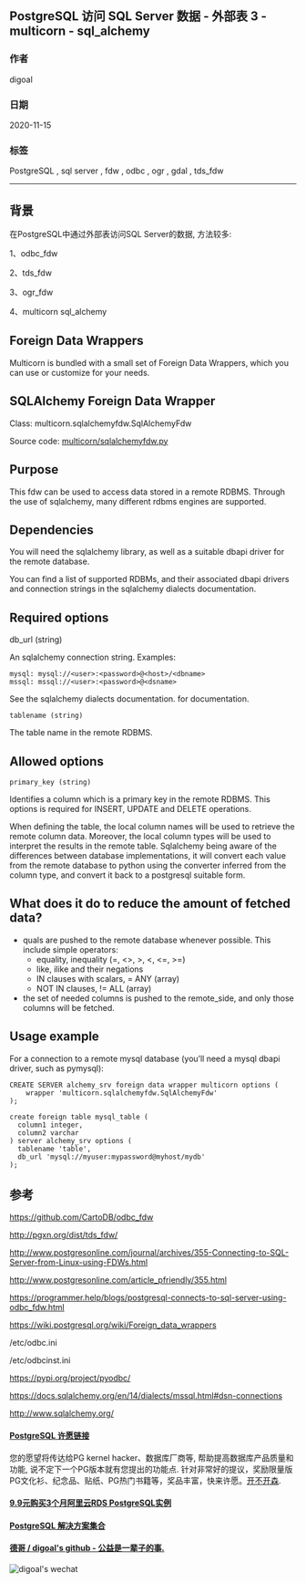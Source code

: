 ## PostgreSQL 访问 SQL Server 数据 - 外部表 3 - multicorn  - sql_alchemy      
                
### 作者                                                                                
digoal                                                                                                                         
                                  
### 日期                                                                                                                         
2020-11-15                                                                                                                     
                                                                                                                         
### 标签                                                                                                                         
PostgreSQL , sql server , fdw , odbc , ogr , gdal , tds_fdw         
                             
----                       
                                  
## 背景          
在PostgreSQL中通过外部表访问SQL Server的数据, 方法较多:        
        
1、odbc_fdw        
        
2、tds_fdw        
        
3、ogr_fdw        
        
4、multicorn sql_alchemy        
        
## Foreign Data Wrappers  
Multicorn is bundled with a small set of Foreign Data Wrappers, which you can use or customize for your needs.  
  
## SQLAlchemy Foreign Data Wrapper  
Class: multicorn.sqlalchemyfdw.SqlAlchemyFdw  
  
Source code: [multicorn/sqlalchemyfdw.py](https://github.com/Kozea/Multicorn/blob/master/python/multicorn/sqlalchemyfdw.py)  
  
## Purpose  
This fdw can be used to access data stored in a remote RDBMS. Through the use of sqlalchemy, many different rdbms engines are supported.  
  
## Dependencies  
You will need the sqlalchemy library, as well as a suitable dbapi driver for the remote database.  
  
You can find a list of supported RDBMs, and their associated dbapi drivers and connection strings in the sqlalchemy dialects documentation.  
  
## Required options  
db_url (string)  
  
An sqlalchemy connection string. Examples:  
  
```  
mysql: mysql://<user>:<password>@<host>/<dbname>  
mssql: mssql://<user>:<password>@<dsname>  
```  
  
See the sqlalchemy dialects documentation. for documentation.  
  
```  
tablename (string)  
```  
  
The table name in the remote RDBMS.  
  
## Allowed options  
```  
primary_key (string)  
```  
  
Identifies a column which is a primary key in the remote RDBMS. This options is required for INSERT, UPDATE and DELETE operations.  
  
When defining the table, the local column names will be used to retrieve the remote column data. Moreover, the local column types will be used to interpret the results in the remote table. Sqlalchemy being aware of the differences between database implementations, it will convert each value from the remote database to python using the converter inferred from the column type, and convert it back to a postgresql suitable form.  
  
## What does it do to reduce the amount of fetched data?  
- quals are pushed to the remote database whenever possible. This include simple operators:  
    - equality, inequality (=, <>, >, <, <=, >=)  
    - like, ilike and their negations  
    - IN clauses with scalars, = ANY (array)  
    - NOT IN clauses, != ALL (array)  
- the set of needed columns is pushed to the remote_side, and only those columns will be fetched.  
  
## Usage example  
For a connection to a remote mysql database (you’ll need a mysql dbapi driver, such as pymysql):  
  
```  
CREATE SERVER alchemy_srv foreign data wrapper multicorn options (  
    wrapper 'multicorn.sqlalchemyfdw.SqlAlchemyFdw'  
);  
  
create foreign table mysql_table (  
  column1 integer,  
  column2 varchar  
) server alchemy_srv options (  
  tablename 'table',  
  db_url 'mysql://myuser:mypassword@myhost/mydb'  
);  
```  
  
## 参考      
https://github.com/CartoDB/odbc_fdw      
      
http://pgxn.org/dist/tds_fdw/      
      
http://www.postgresonline.com/journal/archives/355-Connecting-to-SQL-Server-from-Linux-using-FDWs.html      
      
http://www.postgresonline.com/article_pfriendly/355.html      
      
https://programmer.help/blogs/postgresql-connects-to-sql-server-using-odbc_fdw.html      
      
https://wiki.postgresql.org/wiki/Foreign_data_wrappers      
      
/etc/odbc.ini      
      
/etc/odbcinst.ini      
  
https://pypi.org/project/pyodbc/  
  
https://docs.sqlalchemy.org/en/14/dialects/mssql.html#dsn-connections  
  
http://www.sqlalchemy.org/  
      
  
#### [PostgreSQL 许愿链接](https://github.com/digoal/blog/issues/76 "269ac3d1c492e938c0191101c7238216")
您的愿望将传达给PG kernel hacker、数据库厂商等, 帮助提高数据库产品质量和功能, 说不定下一个PG版本就有您提出的功能点. 针对非常好的提议，奖励限量版PG文化衫、纪念品、贴纸、PG热门书籍等，奖品丰富，快来许愿。[开不开森](https://github.com/digoal/blog/issues/76 "269ac3d1c492e938c0191101c7238216").  
  
  
#### [9.9元购买3个月阿里云RDS PostgreSQL实例](https://www.aliyun.com/database/postgresqlactivity "57258f76c37864c6e6d23383d05714ea")
  
  
#### [PostgreSQL 解决方案集合](https://yq.aliyun.com/topic/118 "40cff096e9ed7122c512b35d8561d9c8")
  
  
#### [德哥 / digoal's github - 公益是一辈子的事.](https://github.com/digoal/blog/blob/master/README.md "22709685feb7cab07d30f30387f0a9ae")
  
  
![digoal's wechat](../pic/digoal_weixin.jpg "f7ad92eeba24523fd47a6e1a0e691b59")
  
